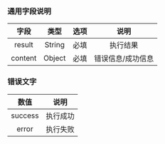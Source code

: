 ### 通用字段说明

| 字段 | 类型 | 选项 | 说明 |
| :---: | :---: | :---: | :---: |
| result | String | 必填 | 执行结果 |
| content | Object | 必填 | 错误信息/成功信息 |

### 错误文字

| 数值 | 说明 |
| :---: | :---: |
| success | 执行成功 |
| error | 执行失败 |




